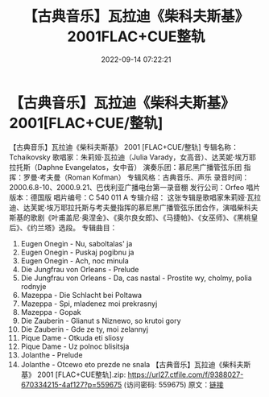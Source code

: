 ﻿---
title: 【古典音乐】瓦拉迪《柴科夫斯基》2001FLAC+CUE整轨
date: 2022-09-14 07:22:21
categories: 古典音乐、新世纪、纯音雅乐
tags: 纯音雅乐
---
# 【古典音乐】瓦拉迪《柴科夫斯基》2001[FLAC+CUE/整轨]

【古典音乐】瓦拉迪《柴科夫斯基》 2001 [FLAC+CUE/整轨]
专辑名称：Tchaikovsky
歌唱家：朱莉娅·瓦拉迪（Julia Varady，女高音）、达芙妮·埃万耶拉托斯（Daphne
Evangelatos，女中音）
演奏乐团：慕尼黑广播管弦乐团
指挥：罗曼·考夫曼（Roman Kofman）
专辑风格：古典音乐、声乐
录音时间：2000.6.8-10、2000.9.21、巴伐利亚广播电台第一录音棚
发行公司：Orfeo
唱片版本：德国版
唱片编号：C 540 011 A
专辑介绍：
这张专辑是歌唱家朱莉娅·瓦拉迪、达芙妮·埃万耶拉托斯与考夫曼指挥的慕尼黑广播管弦乐团合作，演唱柴科夫斯基的歌剧《叶甫盖尼·奥涅金》、《奥尔良女郎》、《马捷帕》、《女巫师》、《黑桃皇后》、《约兰塔》选段。
专辑曲目：
01. Eugen Onegin - Nu, saboltalas' ja
02. Eugen Onegin - Puskaj pogibnu ja
03. Eugen Onegin - Ach, noc minula
04. Die Jungfrau von Orleans - Prelude
05. Die Jungfrau von Orleans - Da, cas nastal - Prostite wy,
cholmy, polia rodnyje
06. Mazeppa - Die Schlacht bei Poltawa
07. Mazeppa - Spi, mladenez moi prekrasnyj
08. Mazeppa - Gopak
09. Die Zauberin - Glianut s Niznewo, so krutoi gory
10. Die Zauberin - Gde ze ty, moi zelannyj
11. Pique Dame - Otkuda eti sliosy
12. Pique Dame - Uz polnoc blisitsja
13. Jolanthe - Prelude
14. Jolanthe - Otcewo eto prezde ne snala
【古典音乐】瓦拉迪《柴科夫斯基》 2001 [FLAC+CUE整轨].zip: https://url27.ctfile.com/f/9388027-670334215-4af127?p=559675
(访问密码: 559675)
原文：[链接](https://blog.sina.com.cn/s/blog_1647c7e7601030ze5.html)